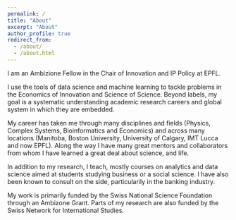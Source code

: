 ```yaml
---
permalink: /
title: "About"
excerpt: "About"
author_profile: true
redirect_from: 
  - /about/
  - /about.html
---
```


I am an Ambizione Fellow in the Chair of Innovation and IP Policy at EPFL.

I use the tools of data science and machine learning to tackle problems in the Economics of Innovation and Science of Science. Beyond labels, my goal is a systematic understanding academic research careers and global system in which they are embedded.

My career has taken me through many disciplines and fields (Physics, Complex Systems, Bioinformatics and Economics) and across many locations (Manitoba, Boston University, University of Calgary, IMT Lucca and now EPFL). Along the way I have many great mentors and collaborators from whom I have learned a great deal about science, and life.

In addition to my research, I teach, mostly courses on analytics and data science aimed at students studying business or a social science. I have also been known to consult on the side, particularily in the banking industry.

My work is primarily funded by the Swiss National Science Foundation through an Ambizone Grant. Parts of my research are also funded by the Swiss Network for International Studies.
